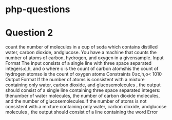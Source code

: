 # php-questions

# Question 2


count the number of molecules in a cup of soda which contains distilled water, carbon dioxide, andglucose.
You have a machine that counts the number of atoms of carbon, hydrogen, and oxygen in a givensample.
Input Format
The input consists of a single line with three space separated integers:c,h, and o 
where
c is the count of carbon atomsh​is the count of hydrogen atomso is the count of oxygen atoms Constraints
0≤c,h,o< 1010
Output Format
If the number of atoms is consistent  with a mixture containing only water, carbon dioxide, and glucosemolecules , 
the output should consist of a single line containing three space separated integers: thenumber of water molecules,
the number of carbon dioxide molecules, and the number of glucosemolecules.If the number of atoms is not consistent
with a mixture containing only water, carbon dioxide, andglucose molecules , the output should consist of a line 
containing the word Error

